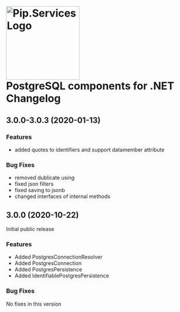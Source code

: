 # <img src="https://uploads-ssl.webflow.com/5ea5d3315186cf5ec60c3ee4/5edf1c94ce4c859f2b188094_logo.svg" alt="Pip.Services Logo" width="200"> <br/> PostgreSQL components for .NET Changelog

## <a name="3.0.0-3.0.3"></a> 3.0.0-3.0.3 (2020-01-13)

### Features
* added quotes to identifiers and support datamember attribute

### Bug Fixes
* removed dublicate using
* fixed json filters
* fixed saving to jsonb
* changed interfaces of internal methods

## <a name="3.0.0"></a> 3.0.0 (2020-10-22)

Initial public release

### Features
* Added PostgresConnectionResolver
* Added PostgresConnection
* Added PostgresPersistence
* Added IdentifiablePostgresPersistence

### Bug Fixes
No fixes in this version

